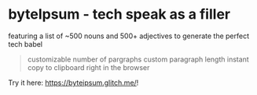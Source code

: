 # byteIpsum - tech speak as a filler


featuring a list of ~500 nouns and 500+ adjectives to generate the perfect tech babel

> customizable number of pargraphs
> custom paragraph length
> instant copy to clipboard
> right in the browser

Try it here: <https://byteipsum.glitch.me/>!